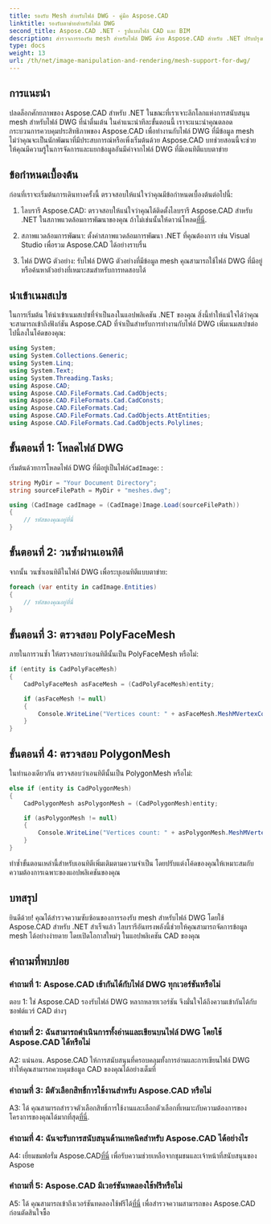 ```yaml
---
title: รองรับ Mesh สำหรับไฟล์ DWG - คู่มือ Aspose.CAD
linktitle: รองรับตาข่ายสำหรับไฟล์ DWG
second_title: Aspose.CAD .NET - รูปแบบไฟล์ CAD และ BIM
description: สำรวจการรองรับ mesh สำหรับไฟล์ DWG ด้วย Aspose.CAD สำหรับ .NET ปรับปรุงแอปพลิเคชัน CAD ของคุณด้วยความสามารถในการจัดการตาข่ายอันทรงพลัง
type: docs
weight: 13
url: /th/net/image-manipulation-and-rendering/mesh-support-for-dwg/
---
```

## การแนะนำ

ปลดล็อกศักยภาพของ Aspose.CAD สำหรับ .NET ในขณะที่เราเจาะลึกโลกแห่งการสนับสนุน mesh สำหรับไฟล์ DWG ที่น่าตื่นเต้น ในคำแนะนำทีละขั้นตอนนี้ เราจะแนะนำคุณตลอดกระบวนการควบคุมประสิทธิภาพของ Aspose.CAD เพื่อทำงานกับไฟล์ DWG ที่มีข้อมูล mesh ไม่ว่าคุณจะเป็นนักพัฒนาที่มีประสบการณ์หรือเพิ่งเริ่มต้นด้วย Aspose.CAD บทช่วยสอนนี้จะช่วยให้คุณมีความรู้ในการจัดการและแยกข้อมูลอันมีค่าจากไฟล์ DWG ที่มีเอนทิตีแบบตาข่าย

## ข้อกำหนดเบื้องต้น

ก่อนที่เราจะเริ่มต้นการเดินทางครั้งนี้ ตรวจสอบให้แน่ใจว่าคุณมีข้อกำหนดเบื้องต้นต่อไปนี้:

1.  ไลบรารี Aspose.CAD: ตรวจสอบให้แน่ใจว่าคุณได้ติดตั้งไลบรารี Aspose.CAD สำหรับ .NET ในสภาพแวดล้อมการพัฒนาของคุณ ถ้าไม่เช่นนั้นให้ดาวน์โหลด[ที่นี่](https://releases.aspose.com/cad/net/).

2. สภาพแวดล้อมการพัฒนา: ตั้งค่าสภาพแวดล้อมการพัฒนา .NET ที่คุณต้องการ เช่น Visual Studio เพื่อรวม Aspose.CAD ได้อย่างราบรื่น

3. ไฟล์ DWG ตัวอย่าง: รับไฟล์ DWG ตัวอย่างที่มีข้อมูล mesh คุณสามารถใช้ไฟล์ DWG ที่มีอยู่หรือค้นหาตัวอย่างที่เหมาะสมสำหรับการทดสอบได้

## นำเข้าเนมสเปซ

ในการเริ่มต้น ให้นำเข้าเนมสเปซที่จำเป็นลงในแอปพลิเคชัน .NET ของคุณ สิ่งนี้ทำให้แน่ใจได้ว่าคุณจะสามารถเข้าถึงฟังก์ชัน Aspose.CAD ที่จำเป็นสำหรับการทำงานกับไฟล์ DWG เพิ่มเนมสเปซต่อไปนี้ลงในโค้ดของคุณ:

```csharp
using System;
using System.Collections.Generic;
using System.Linq;
using System.Text;
using System.Threading.Tasks;
using Aspose.CAD;
using Aspose.CAD.FileFormats.Cad.CadObjects;
using Aspose.CAD.FileFormats.Cad.CadConsts;
using Aspose.CAD.FileFormats.Cad;
using Aspose.CAD.FileFormats.Cad.CadObjects.AttEntities;
using Aspose.CAD.FileFormats.Cad.CadObjects.Polylines;
```

## ขั้นตอนที่ 1: โหลดไฟล์ DWG

 เริ่มต้นด้วยการโหลดไฟล์ DWG ที่มีอยู่เป็นไฟล์`CadImage`: :

```csharp
string MyDir = "Your Document Directory";
string sourceFilePath = MyDir + "meshes.dwg";

using (CadImage cadImage = (CadImage)Image.Load(sourceFilePath))
{
    // รหัสของคุณอยู่ที่นี่
}
```

## ขั้นตอนที่ 2: วนซ้ำผ่านเอนทิตี

จากนั้น วนซ้ำเอนทิตีในไฟล์ DWG เพื่อระบุเอนทิตีแบบตาข่าย:

```csharp
foreach (var entity in cadImage.Entities)
{
    // รหัสของคุณอยู่ที่นี่
}
```

## ขั้นตอนที่ 3: ตรวจสอบ PolyFaceMesh

ภายในการวนซ้ำ ให้ตรวจสอบว่าเอนทิตีนั้นเป็น PolyFaceMesh หรือไม่:

```csharp
if (entity is CadPolyFaceMesh)
{
    CadPolyFaceMesh asFaceMesh = (CadPolyFaceMesh)entity;

    if (asFaceMesh != null)
    {
        Console.WriteLine("Vertices count: " + asFaceMesh.MeshMVertexCount);
    }
}
```

## ขั้นตอนที่ 4: ตรวจสอบ PolygonMesh

ในทำนองเดียวกัน ตรวจสอบว่าเอนทิตีนั้นเป็น PolygonMesh หรือไม่:

```csharp
else if (entity is CadPolygonMesh)
{
    CadPolygonMesh asPolygonMesh = (CadPolygonMesh)entity;

    if (asPolygonMesh != null)
    {
        Console.WriteLine("Vertices count: " + asPolygonMesh.MeshMVertexCount);
    }
}
```

ทำซ้ำขั้นตอนเหล่านี้สำหรับเอนทิตีเพิ่มเติมตามความจำเป็น โดยปรับแต่งโค้ดของคุณให้เหมาะสมกับความต้องการเฉพาะของแอปพลิเคชันของคุณ

## บทสรุป

ยินดีด้วย! คุณได้สำรวจความซับซ้อนของการรองรับ mesh สำหรับไฟล์ DWG โดยใช้ Aspose.CAD สำหรับ .NET สำเร็จแล้ว ไลบรารีอันทรงพลังนี้ช่วยให้คุณสามารถจัดการข้อมูล mesh ได้อย่างง่ายดาย โดยเปิดโอกาสใหม่ๆ ในแอปพลิเคชัน CAD ของคุณ

## คำถามที่พบบ่อย

### คำถามที่ 1: Aspose.CAD เข้ากันได้กับไฟล์ DWG ทุกเวอร์ชันหรือไม่

ตอบ 1: ใช่ Aspose.CAD รองรับไฟล์ DWG หลากหลายเวอร์ชัน จึงมั่นใจได้ถึงความเข้ากันได้กับซอฟต์แวร์ CAD ต่างๆ

### คำถามที่ 2: ฉันสามารถดำเนินการทั้งอ่านและเขียนบนไฟล์ DWG โดยใช้ Aspose.CAD ได้หรือไม่

A2: แน่นอน. Aspose.CAD ให้การสนับสนุนที่ครอบคลุมทั้งการอ่านและการเขียนไฟล์ DWG ทำให้คุณสามารถควบคุมข้อมูล CAD ของคุณได้อย่างเต็มที่

### คำถามที่ 3: มีตัวเลือกสิทธิ์การใช้งานสำหรับ Aspose.CAD หรือไม่

 A3: ได้ คุณสามารถสำรวจตัวเลือกสิทธิ์การใช้งานและเลือกตัวเลือกที่เหมาะกับความต้องการของโครงการของคุณได้มากที่สุด[ที่นี่](https://purchase.aspose.com/buy).

### คำถามที่ 4: ฉันจะรับการสนับสนุนด้านเทคนิคสำหรับ Aspose.CAD ได้อย่างไร

 A4: เยี่ยมชมฟอรั่ม Aspose.CAD[ที่นี่](https://forum.aspose.com/c/cad/19) เพื่อรับความช่วยเหลือจากชุมชนและเจ้าหน้าที่สนับสนุนของ Aspose

### คำถามที่ 5: Aspose.CAD มีเวอร์ชันทดลองใช้ฟรีหรือไม่

 A5: ได้ คุณสามารถเข้าถึงเวอร์ชันทดลองใช้ฟรีได้[ที่นี่](https://releases.aspose.com/) เพื่อสำรวจความสามารถของ Aspose.CAD ก่อนตัดสินใจซื้อ